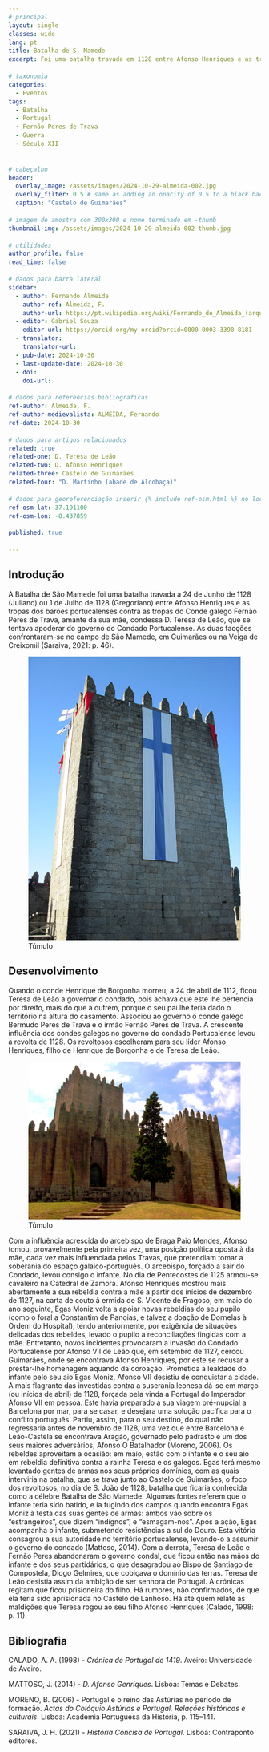 ```yaml
---
# principal
layout: single
classes: wide
lang: pt
title: Batalha de S. Mamede
excerpt: Foi uma batalha travada em 1128 entre Afonso Henriques e as tropas dos barões portucalenses contra as tropas do Conde galego Fernão Peres de Trava, amante da sua mãe, condessa D. Teresa de Leão.

# taxonomia
categories:
  - Eventos
tags:
  - Batalha
  - Portugal
  - Fernão Peres de Trava
  - Guerra
  - Século XII


# cabeçalho
header:
  overlay_image: /assets/images/2024-10-29-almeida-002.jpg
  overlay_filter: 0.5 # same as adding an opacity of 0.5 to a black background
  caption: "Castelo de Guimarães"

# imagem de amostra com 300x300 e nome terminado em -thumb
thumbnail-img: /assets/images/2024-10-29-almeida-002-thumb.jpg

# utilidades
author_profile: false
read_time: false

# dados para barra lateral
sidebar:
  - author: Fernando Almeida
    author-ref: Almeida, F.
    author-url: https://pt.wikipedia.org/wiki/Fernando_de_Almeida_(arque%C3%B3logo)
  - editor: Gabriel Souza
    editor-url: https://orcid.org/my-orcid?orcid=0000-0003-3390-8181
  - translator: 
    translator-url:
  - pub-date: 2024-10-30
  - last-update-date: 2024-10-30
  - doi: 
    doi-url:

# dados para referências bibliogŕaficas
ref-author: Almeida, F.
ref-author-medievalista: ALMEIDA, Fernando
ref-date: 2024-10-30

# dados para artigos relacionados
related: true
related-one: D. Teresa de Leão 
related-two: D. Afonso Henriques
related-three: Castelo de Guimarães
related-four: "D. Martinho (abade de Alcobaça)"

# dados para georeferenciação inserir {% include ref-osm.html %} no local onde é para surgir mapa
ref-osm-lat: 37.191100
ref-osm-lon: -8.437859

published: true

---
```


## Introdução
A Batalha de São Mamede foi uma batalha travada a 24 de Junho de 1128 (Juliano) ou 1 de Julho de 1128 (Gregoriano) entre Afonso Henriques e as tropas dos barões portucalenses contra as tropas do Conde galego Fernão Peres de Trava, amante da sua mãe, condessa D. Teresa de Leão, que se tentava apoderar do governo do Condado Portucalense. As duas facções confrontaram-se no campo de São Mamede, em Guimarães ou na Veiga de Creixomil (Saraiva, 2021: p. 46).

<figure>
    <a href="/assets/images/2024-10-29-almeida-001.jpg"><img src="/assets/images/2024-10-29-almeida-001.jpg"></a>
    <figcaption>Túmulo</figcaption>        
</figure>

## Desenvolvimento
Quando o conde Henrique de Borgonha morreu, a 24 de abril de 1112, ficou Teresa de Leão a governar o condado, pois achava que este lhe pertencia por direito, mais do que a outrem, porque o seu pai lhe teria dado o território na altura do casamento. Associou ao governo o conde galego Bermudo Peres de Trava e o irmão Fernão Peres de Trava. A crescente influência dos condes galegos no governo do condado Portucalense levou à revolta de 1128. Os revoltosos escolheram para seu líder Afonso Henriques, filho de Henrique de Borgonha e de Teresa de Leão.

<figure>
    <a href="/assets/images/2024-10-29-almeida-002.jpg"><img src="/assets/images/2024-10-29-almeida-002.jpg"></a>
    <figcaption>Túmulo</figcaption>        
</figure>

Com a influência acrescida do arcebispo de Braga Paio Mendes, Afonso tomou, provavelmente pela primeira vez, uma posição política oposta à da mãe, cada vez mais influenciada pelos Travas, que pretendiam tomar a soberania do espaço galaico-português. O arcebispo, forçado a sair do Condado, levou consigo o infante. No dia de Pentecostes de 1125 armou-se cavaleiro na Catedral de Zamora.
Afonso Henriques mostrou mais abertamente a sua rebeldia contra a mãe a partir dos inícios de dezembro de 1127, na carta de couto à ermida de S. Vicente de Fragoso; em maio do ano seguinte, Egas Moniz volta a apoiar novas rebeldias do seu pupilo (como o foral a Constantim de Panoias, e talvez a doação de Dornelas à Ordem do Hospital), tendo anteriormente, por exigência de situações delicadas dos rebeldes, levado o pupilo a reconciliações fingidas com a mãe.
Entretanto, novos incidentes provocaram a invasão do Condado Portucalense por Afonso VII de Leão que, em setembro de 1127, cercou Guimarães, onde se encontrava Afonso Henriques, por este se recusar a prestar-lhe homenagem aquando da coroação. Prometida a lealdade do infante pelo seu aio Egas Moniz, Afonso VII desistiu de conquistar a cidade.
A mais flagrante das investidas contra a suserania leonesa dá-se em março (ou inícios de abril) de 1128, forçada pela vinda a Portugal do Imperador Afonso VII em pessoa. Este havia preparado a sua viagem pré-nupcial a Barcelona por mar, para se casar, e desejara uma solução pacífica para o conflito português. Partiu, assim, para o seu destino, do qual não regressaria antes de novembro de 1128, uma vez que entre Barcelona e Leão-Castela se encontrava Aragão, governado pelo padrasto e um dos seus maiores adversários, Afonso O Batalhador (Moreno, 2006).
Os rebeldes aproveitam a ocasião: em maio, estão com o infante e o seu aio em rebeldia definitiva contra a rainha Teresa e os galegos. Egas terá mesmo levantado gentes de armas nos seus próprios domínios, com as quais interviria na batalha, que se trava junto ao Castelo de Guimarães, o foco dos revoltosos, no dia de S. João de 1128, batalha que ficaria conhecida como a célebre Batalha de São Mamede. Algumas fontes referem que o infante teria sido batido, e ia fugindo dos campos quando encontra Egas Moniz à testa das suas gentes de armas: ambos vão sobre os “estrangeiros”, que dizem “indignos”, e “esmagam-nos”. Após a ação, Egas acompanha o infante, submetendo resistências a sul do Douro. Esta vitória consagrou a sua autoridade no território portucalense, levando-o a assumir o governo do condado (Mattoso, 2014).
Com a derrota, Teresa de Leão e Fernão Peres abandonaram o governo condal, que ficou então nas mãos do infante e dos seus partidários, o que desagradou ao Bispo de Santiago de Compostela, Diogo Gelmires, que cobiçava o domínio das terras. Teresa de Leão desistia assim da ambição de ser senhora de Portugal. A crónicas regitam que ficou prisioneira do filho. Há rumores, não confirmados, de que ela teria sido aprisionada no Castelo de Lanhoso. Há até quem relate as maldições que Teresa rogou ao seu filho Afonso Henriques (Calado, 1998: p. 11). 

## Bibliografia
CALADO, A. A. (1998) - *Crónica de Portugal de 1419*. Aveiro: Universidade de Aveiro.

MATTOSO, J. (2014) - *D. Afonso Genriques*. Lisboa: Temas e Debates.

MORENO, B. (2006) - Portugal e o reino das Astúrias no período de formação. *Actas do Colóquio Astúrias e Portugal. Relações históricas e culturais*. Lisboa: Academia Portuguesa da História, p. 115–141. 

SARAIVA, J. H. (2021) - *História Concisa de Portugal*. Lisboa: Contraponto editores.  